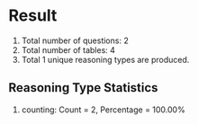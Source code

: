 # Result<br/>
1. Total number of questions: 2<br/>
2. Total number of tables: 4<br/>
3. Total 1 unique reasoning types are produced.<br/>
## **Reasoning Type Statistics**<br/>
1. counting: Count = 2, Percentage = 100.00%<br/>

